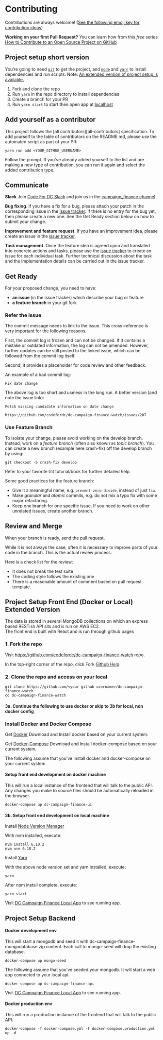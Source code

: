 # Contributing
Contributions are always welcome!
([See the following emoji key for contribution ideas](https://github.com/kentcdodds/all-contributors#emoji-key))

**Working on your first Pull Request?** You can learn how from this *free* series
[How to Contribute to an Open Source Project on GitHub](https://egghead.io/courses/how-to-contribute-to-an-open-source-project-on-github)

## Project setup short version

You're going to need [`git`](https://git-scm.com/) to get the project, and [`node`](https://nodejs.org/en/) and
[`yarn`](https://yarnpkg.com/) to install dependencies and run scripts. 
Note: [An extended version of project setup is available.](https://github.com/codefordc/dc-campaign-finance-watch/blob/develop/CONTRIBUTING.md#project-setup-front-end-docker-or-local-extended-version)

1. Fork and clone the repo
2. Run `yarn` in the repo directory to install dependencies
3. Create a branch for your PR
4. Run `yarn start` to start then open app at [localhost](http://localhost:3001)

## Add yourself as a contributor

This project follows the [all contributors][all-contributors] specification. To add yourself to the table of
contributors on the README.md, please use the automated script as part of your PR:

```console
yarn run add <YOUR_GITHUB_USERNAME>
```

Follow the prompt. If you've already added yourself to the list and are making a new type of contribution, you can run
it again and select the added contribution type.

## Communicate
**Slack** Join [Code For DC Slack](https://codefordc.org/joinslack/) and join us in the [campaign_finance channel](https://codefordc.slack.com/messages/C02GGK72S)

**Bug fixing**. If you have a fix for a bug, please attach your patch in the corresponding issue in the [issue tracker](https://github.com/codefordc/dc-campaign-finance-watch/issues). If there is no entry for the bug yet, then please create a new one. See the Get Ready section below on how to submit your change.

**Improvement and feature request**. If you have an improvement idea, please create an issue in the [issue tracker](https://github.com/codefordc/dc-campaign-finance-watch/issues).

**Task management**. Once the feature idea is agreed upon and translated into concrete actions and tasks, please use the [issue tracker](https://github.com/codefordc/dc-campaign-finance-watch/issues) to create an issue for each individual task. Further technical discussion about the task and the implementation details can be carried out in the issue tracker.

## Get Ready

For your proposed change, you need to have:

* **an issue** (in the issue tracker) which describe your bug or feature
* **a feature branch** in your git fork

### Refer the Issue

The commit message needs to link to the issue. This cross-reference is [very important](http://ariya.ofilabs.com/2012/01/small-scale-software-craftsmanship.html) for the following reasons.

First, the commit log is frozen and can not be changed. If it contains a mistake or outdated information, the log can not be amended. However, further updates can be still posted to the linked issue, which can be followed from the commit log itself.

Second, it provides a placeholder for code review and other feedback.

An example of a bad commit log:

    Fix date change

The above log is too short and useless in the long run. A better version (and note the issue link):
    
    Fetch missing candidate information on date change
    
    https://github.com/codefordc/dc-campaign-finance-watch/issues/207

### Use Feature Branch

To isolate your change, please avoid working on the develop branch. Instead, work on a *feature branch* (often also known as *topic branch*). You can create a new branch (example here crash-fix) off the develop branch by using:

    git checkout -b crash-fix develop

Refer to your favorite Git tutorial/book for further detailed help.

Some good practices for the feature branch:

* Give it a meaningful name, e.g. `prevent-zero-divide`, instead of just `fix`.
* Make *granular* and *atomic* commits, e.g. do not mix a typo fix with some major refactoring.
* Keep one branch for one specific issue. If you need to work on other unrelated issues, create another branch.

## Review and Merge

When your branch is ready, send the pull request.

While it is not always the case, often it is necessary to improve parts of your code in the branch. This is the actual review process.

Here is a check list for the review:

* It does not break the test suite
* The coding style follows the existing one
* There is a reasonable amount of comment based on pull request template.

## Project Setup Front End (Docker or Local) Extended Version
The data is stored in several MongoDB collections on which an express based RESTish API sits and is run on AWS EC2.  
The front end is built with React and is run through github pages

### 1. Fork the repo
Visit https://github.com/codefordc/dc-campaign-finance-watch repo.

In the top-right corner of the repo, click Fork
[Github Help](https://help.github.com/articles/fork-a-repo/)

### 2. Clone the repo and access on your local
```
git clone https://github.com/<your github username>/dc-campaign-finance-watch
cd dc-campaign-finance-watch
```
#### 3a. Continue the following to use docker or skip to 3b for local, non docker config
### Install Docker and Docker Compose
Get [Docker](https://www.docker.com/products/overview)
Download and Install docker based on your current system.

Get [Docker-Compose](https://docs.docker.com/compose/install/)
Download and Install docker-compose based on your current system.

The following assume that you've install docker and docker-compose on your current system.

#### Setup front end development on docker machine
This will run a local instance of the frontend that will talk to the public API.  
Any changes you make to source files should be automatically reloaded in the browser.
``` 
docker-compose up dc-campaign-finance-ui
```
#### 3b. Setup front end development on local machine
Install [Node Version Manager](https://github.com/creationix/nvm#installation)

With nvm installed, execute:
```
nvm install 6.10.2
nvm use 6.10.2
```
Install [Yarn](https://yarnpkg.com/lang/en/docs/install/)

With the above node version set and yarn installed, execute:
```
yarn
```
After npm install complete, execute:
```
yarn start
```

Visit [DC Campaign Finance Local App](http://localhost:3001/) to see running app.

## Project Setup Backend
#### Docker development env
This will start a mongodb and seed it with dc-campaign-finance-mongodatabase.zip content.
Each call to mongo-seed will drop the existing database.
``` 
docker-compose up mongo-seed
```
The following assume that you've seeded your mongodb. It will start a web app connected to your local api.
``` 
docker-compose up dc-campaign-finance-api
```

Visit [DC Campaign Finance Local App](http://localhost:3001/) to see running app.


#### Docker production env
This will run a production instance of the frontend that will talk to the public API.  
```
docker-compose -f docker-compose.yml -f docker-compose.production.yml up -d

```

